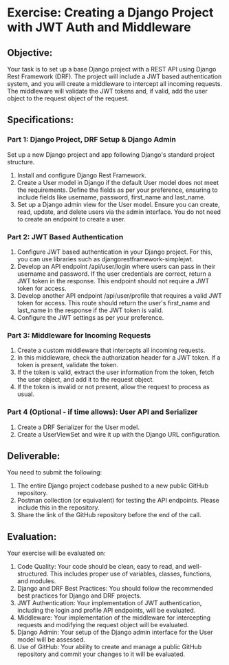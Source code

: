 # Exercise: Creating a Django Project with JWT Auth and Middleware

## Objective: 

Your task is to set up a base Django project with a REST API using Django Rest Framework (DRF). The project will include a JWT based authentication system, and you will create a middleware to intercept all incoming requests. The middleware will validate the JWT tokens and, if valid, add the user object to the request object of the request.

## Specifications:

### Part 1: Django Project, DRF Setup & Django Admin

Set up a new Django project and app following Django's standard project structure.
1. Install and configure Django Rest Framework. 
2. Create a User model in Django if the default User model does not meet the requirements. Define the fields as per your preference, ensuring to include fields like username, password, first_name and last_name. 
3. Set up a Django admin view for the User model. Ensure you can create, read, update, and delete users via the admin interface. You do not need to create an endpoint to create a user.

### Part 2: JWT Based Authentication

1. Configure JWT based authentication in your Django project. For this, you can use libraries such as djangorestframework-simplejwt. 
2. Develop an API endpoint /api/user/login where users can pass in their username and password. If the user credentials are correct, return a JWT token in the response. This endpoint should not require a JWT token for access. 
3. Develop another API endpoint /api/user/profile that requires a valid JWT token for access. This route should return the user's first_name and last_name in the response if the JWT token is valid. 
4. Configure the JWT settings as per your preference.

### Part 3: Middleware for Incoming Requests

1. Create a custom middleware that intercepts all incoming requests. 
2. In this middleware, check the authorization header for a JWT token. If a token is present, validate the token. 
3. If the token is valid, extract the user information from the token, fetch the user object, and add it to the request object. 
4. If the token is invalid or not present, allow the request to process as usual.

### Part 4 (Optional - if time allows): User API and Serializer

1. Create a DRF Serializer for the User model. 
2. Create a UserViewSet and wire it up with the Django URL configuration.

## Deliverable:

You need to submit the following:

1. The entire Django project codebase pushed to a new public GitHub repository. 
2. Postman collection (or equivalent) for testing the API endpoints. Please include this in the repository. 
3. Share the link of the GitHub repository before the end of the call.

## Evaluation:

Your exercise will be evaluated on:
1. Code Quality: Your code should be clean, easy to read, and well-structured. This includes proper use of variables, classes, functions, and modules. 
2. Django and DRF Best Practices: You should follow the recommended best practices for Django and DRF projects. 
3. JWT Authentication: Your implementation of JWT authentication, including the login and profile API endpoints, will be evaluated. 
4. Middleware: Your implementation of the middleware for intercepting requests and modifying the request object will be evaluated. 
5. Django Admin: Your setup of the Django admin interface for the User model will be assessed. 
6. Use of GitHub: Your ability to create and manage a public GitHub repository and commit your changes to it will be evaluated.
